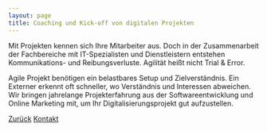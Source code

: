 ```yaml
---
layout: page
title: Coaching und Kick-off von digitalen Projekten
---
```


Mit Projekten kennen sich Ihre Mitarbeiter aus. Doch in der Zusammenarbeit der Fachbereiche mit IT-Spezialisten und 
Dienstleistern entstehen Kommunikations- und Reibungsverluste. Agilität heißt nicht Trial & Error.

Agile Projekt benötigen ein belastbares Setup und Zielverständnis. Ein Externer erkennt oft schneller, wo Verständnis 
und Interessen abweichen. Wir bringen jahrelange Projekterfahrung aus der Softwareentwicklung und Online Marketing mit, 
um Ihr Digitalisierungsprojekt gut aufzustellen.


[Zurück](./)
[Kontakt](./#kontakt)
